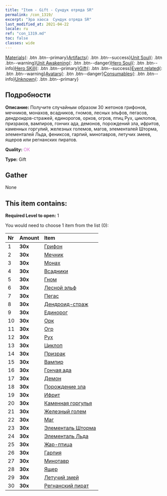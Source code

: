 ```yaml
---
title: "Item - Gift - Сундук отряда SR"
permalink: /con_1319/
excerpt: "Эра хаоса  Сундук отряда SR"
last_modified_at: 2021-04-22
locale: ru
ref: "con_1319.md"
toc: false
classes: wide
---
```

 [Materials](/ItemsRU/){: .btn .btn--primary}[Artifacts](/ItemsRU/Artifacts/){: .btn .btn--success}[Unit Soul](/ItemsRU/UnitSoul/){: .btn .btn--warning}[Unit Awakening](/ItemsRU/UnitAwakening/){: .btn .btn--danger}[Hero Soul](/ItemsRU/HeroSoul/){: .btn .btn--info}[Hero SKill](/ItemsRU/HeroSkill/){: .btn .btn--primary}[Gift](/ItemsRU/Gift/){: .btn .btn--success}[Event related](/ItemsRU/Events/){: .btn .btn--warning}[Avatars](/ItemsRU/Avatars/){: .btn .btn--danger}[Consumables](/ItemsRU/Consumables/){: .btn .btn--info}[Unknown](/ItemsRU/Unknown/){: .btn .btn--primary}

## Подробности
 **Описание:** Получите случайным образом 30 жетонов грифонов, мечников, монахов, всадников, гномов, лесных эльфов, пегасов, дендроидов-стражей, единорогов, орков, огров, птиц Рух, циклопов, призраков, вампиров, гончих ада, демонов, порождений зла, ифритов, каменных горгулий, железных големов, магов, элементалей Шторма, элементалей Льда, фениксов, гарпий, минотавров, летучих змеев, ящеров или регнанских пиратов.

 **Quality:** <span style="color: #DA70D6">OK</span>

 **Type:** Gift

## Gather

  None

## This item contains:

 **Required Level to open:** 1

 You would need to choose 1 item from the list (0):

  | Nr | Amount |     Item    |
  |:---|:-------|:------------|
  | 1 |  **30x** | [Грифон](/ru/Items/unt_192/) |  | 
  | 2 |  **30x** | [Мечник](/ru/Items/unt_193/) |  | 
  | 3 |  **30x** | [Монах](/ru/Items/unt_194/) |  | 
  | 4 |  **30x** | [Всадники](/ru/Items/unt_195/) |  | 
  | 5 |  **30x** | [Гном](/ru/Items/unt_200/) |  | 
  | 6 |  **30x** | [Лесной эльф](/ru/Items/unt_201/) |  | 
  | 7 |  **30x** | [Пегас](/ru/Items/unt_202/) |  | 
  | 8 |  **30x** | [Дендроид-страж](/ru/Items/unt_203/) |  | 
  | 9 |  **30x** | [Единорог](/ru/Items/unt_204/) |  | 
  | 10 |  **30x** | [Орк](/ru/Items/unt_219/) |  | 
  | 11 |  **30x** | [Огр](/ru/Items/unt_220/) |  | 
  | 12 |  **30x** | [Рух](/ru/Items/unt_221/) |  | 
  | 13 |  **30x** | [Циклоп](/ru/Items/unt_222/) |  | 
  | 14 |  **30x** | [Призрак](/ru/Items/unt_210/) |  | 
  | 15 |  **30x** | [Вампир](/ru/Items/unt_211/) |  | 
  | 16 |  **30x** | [Гончая ада](/ru/Items/unt_228/) |  | 
  | 17 |  **30x** | [Демон](/ru/Items/unt_229/) |  | 
  | 18 |  **30x** | [Порождение зла](/ru/Items/unt_230/) |  | 
  | 19 |  **30x** | [Ифрит](/ru/Items/unt_231/) |  | 
  | 20 |  **30x** | [Каменная горгулья](/ru/Items/unt_236/) |  | 
  | 21 |  **30x** | [Железный голем](/ru/Items/unt_237/) |  | 
  | 22 |  **30x** | [Маг](/ru/Items/unt_238/) |  | 
  | 23 |  **30x** | [Элементаль Шторма](/ru/Items/unt_263/) |  | 
  | 24 |  **30x** | [Элементаль Льда](/ru/Items/unt_264/) |  | 
  | 25 |  **30x** | [Жар-птица](/ru/Items/unt_268/) |  | 
  | 26 |  **30x** | [Гарпия](/ru/Items/unt_245/) |  | 
  | 27 |  **30x** | [Минотавр](/ru/Items/unt_248/) |  | 
  | 28 |  **30x** | [Ящер](/ru/Items/unt_254/) |  | 
  | 29 |  **30x** | [Летучий змей](/ru/Items/unt_255/) |  | 
  | 30 |  **30x** | [Регнанский пират](/ru/Items/unt_273/) |  | 
